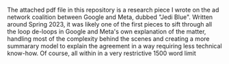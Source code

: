 The attached pdf file in this repository is a research piece I wrote on the ad network coalition between Google and Meta, dubbed "Jedi Blue".
Written around Spring 2023, it was likely one of the first pieces to sift through all the loop de-loops in Google and Meta's own explanation of the matter, handling most of the complexity behind the scenes and creating a more summarary model to explain the agreement in a way requiring less technical know-how.
Of course, all within in a very restrictive 1500 word limit
